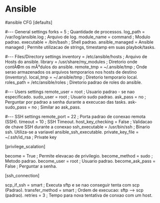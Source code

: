 # Ansible
#ansible CFG
[defaults]

#--- General settings
forks                   = 5                             ; Quantidade de processos.
log_path                = /var/log/ansible.log          ; Arquivo de log.
module_name             = command                       ; Modulo padrao.
executable              = /bin/bash                     ; Shell padrao.
ansible_managed         = Ansible managed               ; Permite utilizacao de strings, timestamp em suas playbok/tasks.

#--- Files/Directory settings
inventory               = /etc/ansible/hosts            ; Arquivo de Hosts do ansible.
library                 = /usr/share/my_modules         ; Diretorio onde contÃ©m os mÃ³dulos do ansible.
remote_tmp              = ~/.ansible/tmp                ; Onde serao armazenados os arquivos temporarios nos hosts de destino (inventory).
local_tmp               = ~/.ansible/tmp                ; Diretorio temporario local.
roles_path              = /etc/ansible/roles            ; Diretorio padrao de roles do ansible.

#--- Users settings
remote_user             = root                          ; Usuario padrao - se nao especificado.
sudo_user               = root                          ; Usuario sudo padrao.
ask_pass                = no                            ; Perguntar por padrao a senha durante a execucao das tasks. 
ask-sudo_pass           = no                            ; Similar ao ask_pass.

#--- SSH settings
remote_port             = 22                            ; Porta padrao de conexao remota (SSH).
timeout                 = 10                            ; SSH Timeout.
host_key_checking       = False                         ; Validacao de chave SSH durante a conexao
ssh_executable          = /usr/bin/ssh                  ; Binario ssh. Utiliza-se a variavel ansible_ssh_executable.
private_key_file        = ~/.ssh/id_rsa                 ; Private key

[privilege_scalation]

become                  = True                          ; Permite elevacao de privilegio.
become_method           = sudo                          ; Metodo padrao.
become_user             = root                          ; Usuario padrao.
become_ask_pass         = False                         ; Perguntar a senha.

[ssh_connection]

scp_if_ssh              = smart                         ; Executa sftp e se nao conseguir tenta com scp (Padrao).
transfer_method         = smart                         ; Ordem de execucao: sftp --> scp (padrao).
retries                 = 3                             ; Tempo para nova tentativa de conxao com um host.
